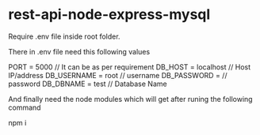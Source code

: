 # rest-api-node-express-mysql

Require .env file inside root folder.

There in .env file need this following values

PORT = 5000 // It can be as per requirement
DB_HOST = localhost // Host IP/address
DB_USERNAME = root // username
DB_PASSWORD =  // password
DB_DBNAME = test // Database Name

And finally need the node modules which will get after runing the following command

npm i
